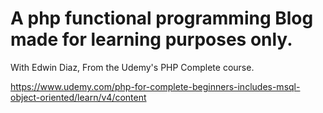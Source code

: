 <h1>A php functional programming Blog made for learning purposes only.</h1>
With Edwin Diaz, From the Udemy's PHP Complete course.

https://www.udemy.com/php-for-complete-beginners-includes-msql-object-oriented/learn/v4/content
